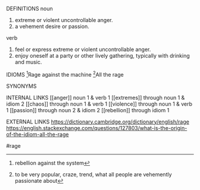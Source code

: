 DEFINITIONS
noun
1. extreme or violent uncontrollable anger.
2. a vehement desire or passion.

verb
1. feel or express extreme or violent uncontrollable anger.
2. enjoy oneself at a party or other lively gathering, typically with drinking and music.

IDIOMS
[^1]Rage against the machine
[^2]All the rage

SYNONYMS

INTERNAL LINKS
[[anger]] noun 1 & verb 1
[[extremes]] through noun 1 & idiom 2
[[chaos]] through noun 1 & verb 1
[[violence]] through noun 1 & verb 1
[[passion]] through noun 2 & idiom 2
[[rebellion]] through idiom 1

EXTERNAL LINKS
https://dictionary.cambridge.org/dictionary/english/rage
https://english.stackexchange.com/questions/127803/what-is-the-origin-of-the-idiom-all-the-rage

#rage

[^1]: rebellion against the system

[^2]: to be very popular, craze, trend, what all people are vehemently passionate about
